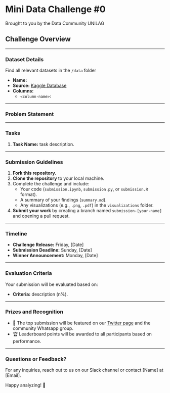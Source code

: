 # <name> Mini Data Challenge #0
Brought to you by the Data Community UNILAG

## Challenge Overview

<overview>

---

### Dataset Details
Find all relevant datasets in the `/data` folder

- **Name:** <kaggle database name>
- **Source:** [Kaggle Database](https://www.kaggle.com/datasets)
- **Columns:**
  - `<column-name>`: <column description>

---

### Problem Statement
<problem statement>

---

### Tasks
1. **Task Name:** task description.

---

### Submission Guidelines
1. **Fork this repository.**
2. **Clone the repository** to your local machine.
3. Complete the challenge and include:
   - Your code (`submission.ipynb`, `submission.py`, or `submission.R` format).
   - A summary of your findings (`summary.md`).
   - Any visualizations (e.g., `.png`, `.pdf`) in the `visualizations` folder.
4. **Submit your work** by creating a branch named `submission-[your-name]` and opening a pull request.

---

### Timeline
- **Challenge Release:** Friday, [Date]
- **Submission Deadline:** Sunday, [Date]
- **Winner Announcement:** Monday, [Date]

---

### Evaluation Criteria
Your submission will be evaluated based on:
- **Criteria:** description (n%).

---

### Prizes and Recognition
- 🌟 The top submission will be featured on our [Twitter page](https://twitter.com) and the community Whatsapp group.
- 🏆 Leaderboard points will be awarded to all participants based on performance.

---

### Questions or Feedback?
For any inquiries, reach out to us on our Slack channel or contact [Name] at [Email].

Happy analyzing! 🚀

